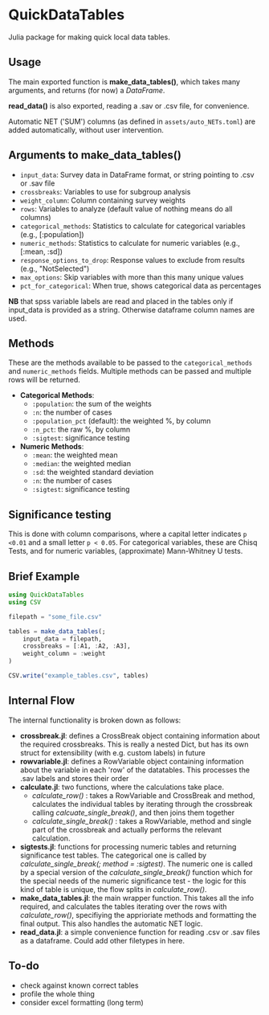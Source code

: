 
# QuickDataTables

Julia package for making quick local data tables. 

## Usage

The main exported function is **make_data_tables()**, which takes many arguments, and returns (for now) a *DataFrame*. 

**read_data()** is also exported, reading a .sav or .csv file, for convenience.

Automatic NET ('SUM') columns (as defined in `assets/auto_NETs.toml`) are added automatically, without user intervention.

##  Arguments to make_data_tables()

- `input_data`: Survey data in DataFrame format, or string pointing to .csv or .sav file
- `crossbreaks`: Variables to use for subgroup analysis
- `weight_column`: Column containing survey weights
- `rows`: Variables to analyze (default value of nothing means do all columns)
- `categorical_methods`: Statistics to calculate for categorical variables (e.g., [:population])
- `numeric_methods`: Statistics to calculate for numeric variables (e.g., [:mean, :sd])
- `response_options_to_drop`: Response values to exclude from results (e.g., "NotSelected")
- `max_options`: Skip variables with more than this many unique values
- `pct_for_categorical`: When true, shows categorical data as percentages

**NB** that spss variable labels are read and placed in the tables only if input_data is provided as a string. Otherwise dataframe column names are used.

## Methods

These are the methods available to be passed to the `categorical_methods` and `numeric_methods` fields. Multiple methods can be passed and multiple rows will be returned.

* **Categorical Methods**:
    * `:population`: the sum of the weights
    * `:n`: the number of cases
    * `:population_pct` (default): the weighted %, by column
    * `:n_pct`: the raw %, by column
    * `:sigtest`: significance testing 
* **Numeric Methods**:
    * `:mean`: the weighted mean
    * `:median`: the weighted median
    * `:sd`: the weighted standard deviation
    * `:n`: the number of cases
    * `:sigtest`: significance testing 

## Significance testing

This is done with column comparisons, where a capital letter indicates `p <0.01` and a small letter `p < 0.05`. For categorical variables, these are Chisq Tests, and for numeric variables, (approximate) Mann-Whitney U tests.

## Brief Example

```julia
using QuickDataTables
using CSV

filepath = "some_file.csv"

tables = make_data_tables(;
    input_data = filepath,
    crossbreaks = [:A1, :A2, :A3],
    weight_column = :weight
)

CSV.write("example_tables.csv", tables)
```

## Internal Flow

The internal functionality is broken down as follows:

* **crossbreak.jl**: defines a CrossBreak object containing information about the required crossbreaks. This is really a nested Dict, but has its own struct for extensibility (with e.g. custom labels) in future
* **rowvariable.jl**: defines a RowVariable object containing information about the variable in each 'row' of the datatables. This processes the .sav labels and stores their order
* **calculate.jl**: two functions, where the calculations take place.
    * *calculate_row()* : takes a RowVariable and CrossBreak and  method, calculates the individual tables by iterating through the crossbreak calling *calcuate_single_break()*, and then joins them together
    * *calculate_single_break()* : takes a RowVariable, method and single part of the crossbreak and actually performs the relevant calculation.
* **sigtests.jl**: functions for processing numeric tables and returning significance test tables. The categorical one is called by *calculate_single_break(; method = :sigtest)*. The numeric one is called by a special version of the *calculate_single_break()* function which for the special needs of the numeric significance test - the logic for this kind of table is unique, the flow splits in *calculate_row()*.
* **make_data_tables.jl**: the main wrapper function. This takes all the info required, and calculates the tables iterating over the rows with *calculate_row()*, specifiying the apprioriate methods and formatting the final output. This also handles the automatic NET logic.
* **read_data.jl**: a simple convenience function for reading .csv or .sav files as a dataframe. Could add other filetypes in here.

## To-do

* check against known correct tables
* profile the whole thing
* consider excel formatting (long term)
